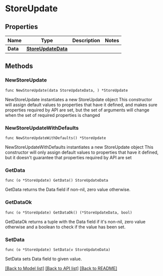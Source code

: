 # StoreUpdate

## Properties

Name | Type | Description | Notes
------------ | ------------- | ------------- | -------------
**Data** | [**StoreUpdateData**](StoreUpdateData.md) |  | 

## Methods

### NewStoreUpdate

`func NewStoreUpdate(data StoreUpdateData, ) *StoreUpdate`

NewStoreUpdate instantiates a new StoreUpdate object
This constructor will assign default values to properties that have it defined,
and makes sure properties required by API are set, but the set of arguments
will change when the set of required properties is changed

### NewStoreUpdateWithDefaults

`func NewStoreUpdateWithDefaults() *StoreUpdate`

NewStoreUpdateWithDefaults instantiates a new StoreUpdate object
This constructor will only assign default values to properties that have it defined,
but it doesn't guarantee that properties required by API are set

### GetData

`func (o *StoreUpdate) GetData() StoreUpdateData`

GetData returns the Data field if non-nil, zero value otherwise.

### GetDataOk

`func (o *StoreUpdate) GetDataOk() (*StoreUpdateData, bool)`

GetDataOk returns a tuple with the Data field if it's non-nil, zero value otherwise
and a boolean to check if the value has been set.

### SetData

`func (o *StoreUpdate) SetData(v StoreUpdateData)`

SetData sets Data field to given value.



[[Back to Model list]](../README.md#documentation-for-models) [[Back to API list]](../README.md#documentation-for-api-endpoints) [[Back to README]](../README.md)


